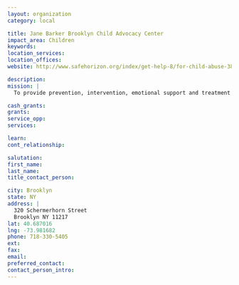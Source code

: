 ```yaml
---
layout: organization
category: local

title: Jane Barker Brooklyn Child Advocacy Center
impact_area: Children
keywords: 
location_services: 
location_offices: 
website: http://www.safehorizon.org/index/get-help-8/for-child-abuse-38/child-advocacy-centers-6.html

description: 
mission: |
  To provide prevention, intervention, emotional support and treatment services to physically and sexually abused children and their families by using a child-focused team approach. 

cash_grants: 
grants: 
service_opp: 
services: 

learn: 
cont_relationship: 

salutation: 
first_name: 
last_name: 
title_contact_person: 

city: Brooklyn
state: NY
address: |
  320 Schermerhorn Street    
  Brooklyn NY 11217
lat: 40.687016
lng: -73.981682
phone: 718-330-5405
ext: 
fax: 
email: 
preferred_contact: 
contact_person_intro: 
---
```


